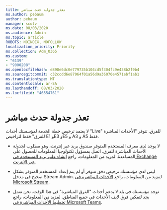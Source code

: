 ```yaml
---
title: تعذر جدولة حدث مباشر
ms.author: pebaum
author: pebaum
manager: scotv
ms.date: 08/03/2020
ms.audience: Admin
ms.topic: article
ROBOTS: NOINDEX, NOFOLLOW
localization_priority: Priority
ms.collection: Adm_O365
ms.custom:
- "6139"
- "9000208"
ms.openlocfilehash: e898e6dc0e779735b104cd5f304fc9e438b2f9b4
ms.sourcegitcommit: c32ccdd6e87964f01a56d9a36070e4571ebf1ab1
ms.translationtype: MT
ms.contentlocale: ar-SA
ms.lasthandoff: 08/03/2020
ms.locfileid: "46554761"
---
```

# <a name="unable-to-schedule-a-live-event"></a>تعذر جدولة حدث مباشر

لا يعتمد ترخيص خطة الخدمة لمؤسستك أحداث "Live" للفرق. تتوفر "الأحداث المباشرة للفرق" فقط لتراخيص E1 وE3 وE5 و A3 و A5 فقط.

- لا يوجد لدى معرف المستخدم المتوفر صندوق بريد عبر إنترنت، وهو مطلوب لجدولة الأحداث المباشرة للفرق. اتصل بمسؤول تكنولوجيا المعلومات للحصول على المساعدة. لمزيد من المعلومات، راجع [إنشاء علب بريد المستخدم في Exchange عبر الإنترنت](https://docs.microsoft.com/exchange/recipients-in-exchange-online/create-user-mailboxes).

- ليس لدى مؤسستك ترخيص دفق متوفر أو لم يتم إعداد المستخدم المتوفر بشكل صحيح في مدخل Stream Admin. لمزيد من المعلومات، راجع [الأحداث المباشرة في Microsoft Stream](https://docs.microsoft.com/stream/live-event-overview).

- توجد مؤسستك في بلد لا يدعم أحداث "الفرق المباشرة" في هذا الوقت. نحن نعمل بجد لتمكين فرق لايف الأحداث في جميع المناطق. لمزيد من المعلومات، راجع [تخطيط الأحداث المباشرة في Microsoft Teams](https://docs.microsoft.com/microsoftteams/teams-live-events/plan-for-teams-live-events).